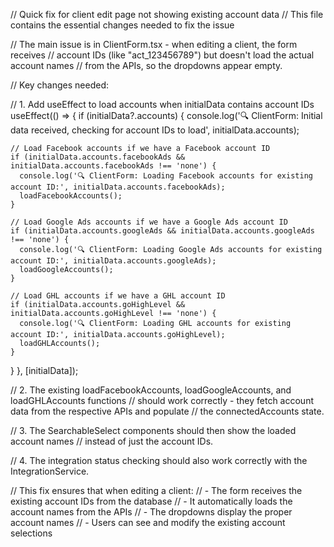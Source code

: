 // Quick fix for client edit page not showing existing account data
// This file contains the essential changes needed to fix the issue

// The main issue is in ClientForm.tsx - when editing a client, the form receives
// account IDs (like "act_123456789") but doesn't load the actual account names
// from the APIs, so the dropdowns appear empty.

// Key changes needed:

// 1. Add useEffect to load accounts when initialData contains account IDs
useEffect(() => {
  if (initialData?.accounts) {
    console.log('🔍 ClientForm: Initial data received, checking for account IDs to load', initialData.accounts);
    
    // Load Facebook accounts if we have a Facebook account ID
    if (initialData.accounts.facebookAds && initialData.accounts.facebookAds !== 'none') {
      console.log('🔍 ClientForm: Loading Facebook accounts for existing account ID:', initialData.accounts.facebookAds);
      loadFacebookAccounts();
    }
    
    // Load Google Ads accounts if we have a Google Ads account ID
    if (initialData.accounts.googleAds && initialData.accounts.googleAds !== 'none') {
      console.log('🔍 ClientForm: Loading Google Ads accounts for existing account ID:', initialData.accounts.googleAds);
      loadGoogleAccounts();
    }
    
    // Load GHL accounts if we have a GHL account ID
    if (initialData.accounts.goHighLevel && initialData.accounts.goHighLevel !== 'none') {
      console.log('🔍 ClientForm: Loading GHL accounts for existing account ID:', initialData.accounts.goHighLevel);
      loadGHLAccounts();
    }
  }
}, [initialData]);

// 2. The existing loadFacebookAccounts, loadGoogleAccounts, and loadGHLAccounts functions
// should work correctly - they fetch account data from the respective APIs and populate
// the connectedAccounts state.

// 3. The SearchableSelect components should then show the loaded account names
// instead of just the account IDs.

// 4. The integration status checking should also work correctly with the IntegrationService.

// This fix ensures that when editing a client:
// - The form receives the existing account IDs from the database
// - It automatically loads the account names from the APIs
// - The dropdowns display the proper account names
// - Users can see and modify the existing account selections

